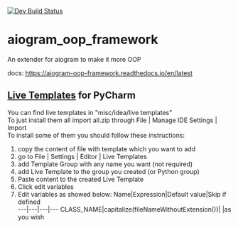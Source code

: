[![Dev Build Status](https://travis-ci.com/drforse/aiogram_oop_framework.svg?branch=master)](https://travis-ci.com/drforse/aiogram_oop_framework)  

# aiogram_oop_framework
An extender for aiogram to make it more OOP

docs: https://aiogram-oop-framework.readthedocs.io/en/latest


## [Live Templates](https://www.jetbrains.com/help/pycharm/using-live-templates.html) for PyCharm
You can find live templates in "misc/idea/live templates"  
To just install them all import all.zip through File | Manage IDE Settings | Import  
To install some of them you should follow these instructions:
1) copy the content of file with template which you want to add
2) go to File | Settings | Editor | Live Templates
3) add Template Group with any name you want (not required)
4) add Live Template to the group you created (or Python group)
5) Paste content to the created Live Template
6) Click edit variables
7) Edit variables as showed below:
    Name|Expression|Default value|Skip if defined   
    ---|---|---|---
    CLASS_NAME|capitalize(fileNameWithoutExtension())|   |as you wish
